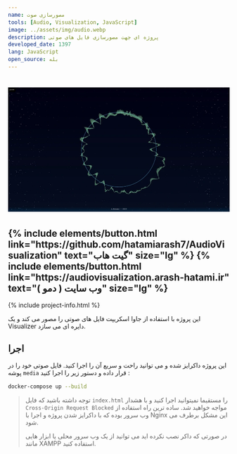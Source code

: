 ```yaml
---
name: مصورسازی صوت
tools: [Audio, Visualization, JavaScript]
image: ../assets/img/audio.webp
description: پروژه ای جهت مصورسازی فایل های صوتی
developed_date: 1397
lang: JavaScript
open_source: بله
---
```


<h1 class="center">
<img src="../assets/img/audio.webp"/>
</h1>

<h2 class="center">
{% include elements/button.html link="https://github.com/hatamiarash7/AudioVisualization" text="گیت هاب" size="lg" %}
{% include elements/button.html link="https://audiovisualization.arash-hatami.ir" text="وب سایت ( دمو )" size="lg" %}
</h2>

{% include project-info.html %}

این پروژه با استفاده از جاوا اسکریپت فایل های صوتی را مصور می کند و یک Visualizer دایره ای می سازد.

## اجرا

این پروژه داکرایز شده و می توانید راحت و سریع آن را اجرا کنید. فایل صوتی خود را در پوشه `media` قرار داده و دستور زیر را اجرا کنید :

```sh
docker-compose up --build
```

> توجه داشته باشید که فایل `index.html` را مستقیما نمیتوانید اجرا کنید و با هشدار `Cross-Origin Request Blocked` مواجه خواهید شد. ساده ترین راه استفاده از وب سرور بوده که با داکرایز شدن پروژه و اجرا با Nginx این مشکل برطرف می شود.
>
> در صورتی که داکر نصب نکرده اید می توانید از یک وب سرور محلی یا ابزار هایی مانند XAMPP استفاده کنید.
